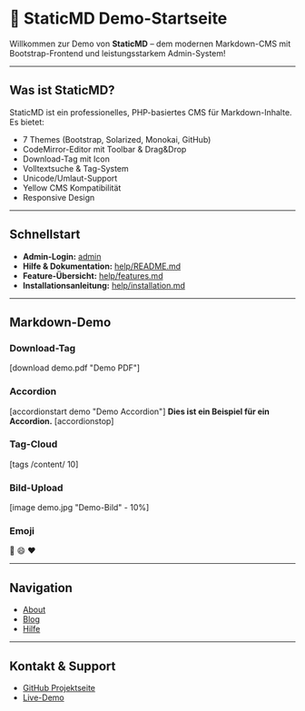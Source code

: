 # 🚀 StaticMD Demo-Startseite

Willkommen zur Demo von **StaticMD** – dem modernen Markdown-CMS mit Bootstrap-Frontend und leistungsstarkem Admin-System!

---

## Was ist StaticMD?

StaticMD ist ein professionelles, PHP-basiertes CMS für Markdown-Inhalte. Es bietet:
- 7 Themes (Bootstrap, Solarized, Monokai, GitHub)
- CodeMirror-Editor mit Toolbar & Drag&Drop
- Download-Tag mit Icon
- Volltextsuche & Tag-System
- Unicode/Umlaut-Support
- Yellow CMS Kompatibilität
- Responsive Design

---

## Schnellstart

- **Admin-Login:** [admin](admin)
- **Hilfe & Dokumentation:** [help/README.md](help/README)
- **Feature-Übersicht:** [help/features.md](help/features)
- **Installationsanleitung:** [help/installation.md](help/installation)

---

## Markdown-Demo

### Download-Tag
[download demo.pdf "Demo PDF"]

### Accordion
[accordionstart demo "Demo Accordion"]
**Dies ist ein Beispiel für ein Accordion.**
[accordionstop]

### Tag-Cloud
[tags /content/ 10]

### Bild-Upload
[image demo.jpg "Demo-Bild" - 10%]

### Emoji
:rocket: :smile: :heart:

---

## Navigation
- [About](about/)
- [Blog](blog/)
- [Hilfe](help/)

---

## Kontakt & Support
- [GitHub Projektseite](https://github.com/dirkclemens/staticMD)
- [Live-Demo](https://staticmd.adcore.de/)